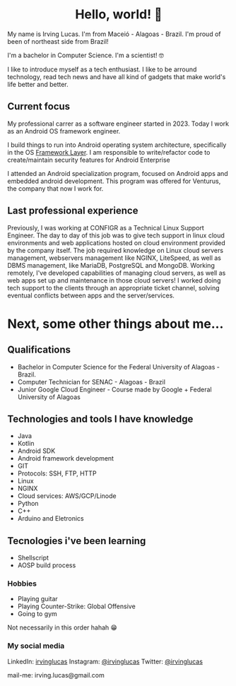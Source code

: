 <h1 align="center">Hello, world! 👋</h1>

My name is Irving Lucas. I'm from Maceió - Alagoas - Brazil. I'm proud of been of northeast side from Brazil!


I'm a bachelor in Computer Science. I'm a scientist! 🤓

I like to introduce myself as a tech enthusiast. I like to be arround technology, read tech news and have all kind of gadgets that make world's life better and better.


## Current focus

My professional carrer as a software engineer started in 2023. Today I work as an Android OS framework engineer. 

I build things to run into Android operating system architecture, specifically in the OS [Framework Layer](https://developer.android.com/guide/platform#api-framework). I am responsible to write/refactor code to create/maintain security features for Android Enterprise 

I attended an Android specialization program, focused on Android apps and embedded android development. This program was offered for Venturus, the company that now I work for.


## Last professional experience

Previously, I was working at CONFIGR as a Technical Linux Support Engineer. The day to day of this job was to give tech support in linux cloud environments and web applications hosted on cloud environment provided by the company itself. The job required knowledge on Linux cloud servers management, webservers management like NGINX, LiteSpeed, as well as DBMS management, like MariaDB, PostgreSQL and MongoDB. Working remotely, I've developed capabilities of managing cloud servers, as well as web apps set up and maintenance in those cloud servers! I worked doing tech support to the clients through an appropriate ticket channel, solving eventual conflicts between apps and the server/services.

# Next, some  other things about me...



## Qualifications

* Bachelor in Computer Science for the Federal University of Alagoas - Brazil.
* Computer Technician for SENAC - Alagoas - Brazil
* Junior Google Cloud Engineer - Course made by Google + Federal University of Alagoas

## Technologies and tools I have knowledge

* Java
* Kotlin
* Android SDK
* Android framework development
* GIT
* Protocols: SSH, FTP, HTTP
* Linux
* NGINX
* Cloud services: AWS/GCP/Linode
* Python
* C++
* Arduino and Eletronics


## Tecnologies i've been learning


* Shellscript
* AOSP build process


### Hobbies
* Playing guitar
* Playing Counter-Strike: Global Offensive
* Going to gym

Not necessarily in this order hahah 😁

### My social media
<!-- setup to open links externally -->
<p>
LinkedIn: <a href="https://www.linkedin.com/in/irvinglucas/" target="_blank">irvinglucas</a> 
Instagram: <a href="https://instagram.com/irvinglucas" target="_blank" rel="noopener norefererrer">@irvinglucas</a> 
Twitter: <a href="https://twitter.com/irvinglucas" target="_blank" rel="noopener norefererrer">@irvinglucas</a>
</p>

<p>mail-me: irving.lucas@gmail.com</p>
